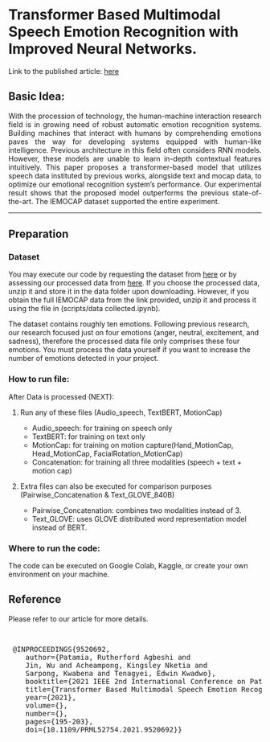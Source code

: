 # Transformer Based Multimodal Speech Emotion Recognition with Improved Neural Networks.

Link to the published article: [here](https://ieeexplore.ieee.org/document/9520692) 



## Basic Idea:

<p align="justify"> With the procession of technology, the human-machine interaction research field is in growing need of robust automatic emotion recognition systems. Building machines that interact with humans by comprehending emotions paves the way for developing systems equipped with human-like intelligence. Previous architecture in this field often considers RNN models. However, these models are unable to learn in-depth contextual features intuitively. This paper proposes a transformer-based model that utilizes speech data instituted by previous works, alongside text and mocap data, to optimize our emotional recognition system’s performance. Our experimental result shows that the proposed model outperforms the previous state-of-the-art. The IEMOCAP dataset supported the entire experiment. </p>

-----

## Preparation
### Dataset
You may execute our code by requesting the dataset from [here](https://sail.usc.edu/iemocap/) or by assessing our processed data from [here](https://drive.google.com/file/d/19GcLs3k-xB1R0y1JfX14Z46uPmNKJaLX/view?usp=share). If you choose the processed data, unzip it and store it in the data folder upon downloading. However, if you obtain the full IEMOCAP data from the link provided, unzip it and process it using the file in (scripts/data collected.ipynb).

The dataset contains roughly ten emotions. Following previous research, our research focused just on four emotions (anger, neutral, excitement, and sadness), therefore the processed data file only comprises these four emotions. You must process the data yourself if you want to increase the number of emotions detected in your project. </p>

### How to run file:
After Data is processed (NEXT):

1. Run any of these files (Audio_speech, TextBERT, MotionCap)
	* Audio_speech: for training on speech only 
	* TextBERT: for training on text only
	* MotionCap: for training on motion capture(Hand_MotionCap, Head_MotionCap, FacialRotation_MotionCap)
	* Concatenation: for training all three modalities (speech + text + motion cap)

2. Extra files can also be executed for comparison purposes (Pairwise_Concatenation & Text_GLOVE_840B)
	* Pairwise_Concatenation: combines two modalities instead of 3.
	* Text_GLOVE: uses GLOVE distributed word representation model instead of BERT.

### Where to run the code: 
The code can be executed on Google Colab, Kaggle, or create your own environment on your machine. 

## Reference

Please refer to our article for more details.

<pre> <p align="justify"> @INPROCEEDINGS{9520692,  
	author={Patamia, Rutherford Agbeshi and 
	Jin, Wu and Acheampong, Kingsley Nketia and 
	Sarpong, Kwabena and Tenagyei, Edwin Kwadwo},  
	booktitle={2021 IEEE 2nd International Conference on Pattern Recognition and Machine Learning (PRML)},   
	title={Transformer Based Multimodal Speech Emotion Recognition with Improved Neural Networks},   
	year={2021},  
	volume={},  
	number={},  
	pages={195-203},  
	doi={10.1109/PRML52754.2021.9520692}} </p> </pre>

